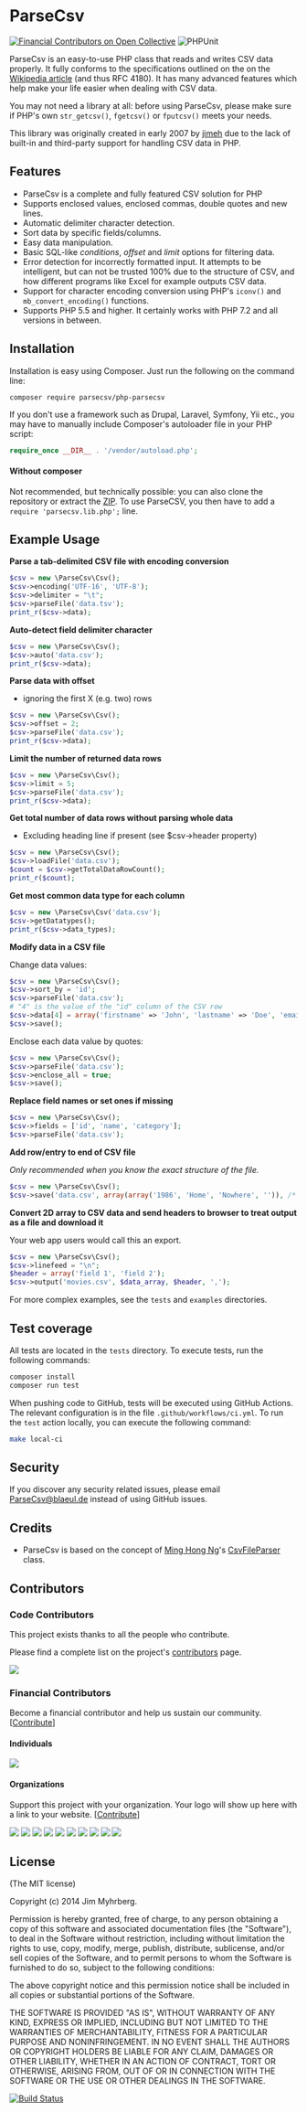 # ParseCsv
[![Financial Contributors on Open Collective](https://opencollective.com/parsecsv/all/badge.svg?label=financial+contributors)](https://opencollective.com/parsecsv)
![PHPUnit](https://github.com/parsecsv/parsecsv-for-php/actions/workflows/phpunit.yml/badge.svg)

ParseCsv is an easy-to-use PHP class that reads and writes CSV data properly. It
fully conforms to the specifications outlined on the on the
[Wikipedia article][CSV] (and thus RFC 4180). It has many advanced features which help make your
life easier when dealing with CSV data.

You may not need a library at all: before using ParseCsv, please make sure if PHP's own `str_getcsv()`, ``fgetcsv()`` or `fputcsv()` meets your needs.

This library was originally created in early 2007 by [jimeh](https://github.com/jimeh) due to the lack of built-in
and third-party support for handling CSV data in PHP.

[csv]: http://en.wikipedia.org/wiki/Comma-separated_values

## Features

* ParseCsv is a complete and fully featured CSV solution for PHP
* Supports enclosed values, enclosed commas, double quotes and new lines.
* Automatic delimiter character detection.
* Sort data by specific fields/columns.
* Easy data manipulation.
* Basic SQL-like _conditions_, _offset_ and _limit_ options for filtering
  data.
* Error detection for incorrectly formatted input. It attempts to be
  intelligent, but can not be trusted 100% due to the structure of CSV, and
  how different programs like Excel for example outputs CSV data.
* Support for character encoding conversion using PHP's
  `iconv()` and `mb_convert_encoding()` functions.
* Supports PHP 5.5 and higher.
  It certainly works with PHP 7.2 and all versions in between.

## Installation

Installation is easy using Composer. Just run the following on the
command line:
```
composer require parsecsv/php-parsecsv
```

If you don't use a framework such as Drupal, Laravel, Symfony, Yii etc.,
you may have to manually include Composer's autoloader file in your PHP
script:
```php
require_once __DIR__ . '/vendor/autoload.php';
```

#### Without composer
Not recommended, but technically possible: you can also clone the
repository or extract the
[ZIP](https://github.com/parsecsv/parsecsv-for-php/archive/master.zip).
To use ParseCSV, you then have to add a `require 'parsecsv.lib.php';` line.

## Example Usage

**Parse a tab-delimited CSV file with encoding conversion**

```php
$csv = new \ParseCsv\Csv();
$csv->encoding('UTF-16', 'UTF-8');
$csv->delimiter = "\t";
$csv->parseFile('data.tsv');
print_r($csv->data);
```

**Auto-detect field delimiter character**

```php
$csv = new \ParseCsv\Csv();
$csv->auto('data.csv');
print_r($csv->data);
```

**Parse data with offset**
* ignoring the first X (e.g. two) rows
```php
$csv = new \ParseCsv\Csv();
$csv->offset = 2;
$csv->parseFile('data.csv');
print_r($csv->data);
```

**Limit the number of returned data rows**
```php
$csv = new \ParseCsv\Csv();
$csv->limit = 5;
$csv->parseFile('data.csv');
print_r($csv->data);
```

**Get total number of data rows without parsing whole data**
* Excluding heading line if present (see $csv->header property)
```php
$csv = new \ParseCsv\Csv();
$csv->loadFile('data.csv');
$count = $csv->getTotalDataRowCount();
print_r($count);
```

**Get most common data type for each column**

```php
$csv = new \ParseCsv\Csv('data.csv');
$csv->getDatatypes();
print_r($csv->data_types);
```

**Modify data in a CSV file**

Change data values:
```php
$csv = new \ParseCsv\Csv();
$csv->sort_by = 'id';
$csv->parseFile('data.csv');
# "4" is the value of the "id" column of the CSV row
$csv->data[4] = array('firstname' => 'John', 'lastname' => 'Doe', 'email' => 'john@doe.com');
$csv->save();
```

Enclose each data value by quotes:
```php
$csv = new \ParseCsv\Csv();
$csv->parseFile('data.csv');
$csv->enclose_all = true;
$csv->save();
```

**Replace field names or set ones if missing**

```php
$csv = new \ParseCsv\Csv();
$csv->fields = ['id', 'name', 'category'];
$csv->parseFile('data.csv');
```

**Add row/entry to end of CSV file**

_Only recommended when you know the exact structure of the file._

```php
$csv = new \ParseCsv\Csv();
$csv->save('data.csv', array(array('1986', 'Home', 'Nowhere', '')), /* append */ true);
```

**Convert 2D array to CSV data and send headers to browser to treat output as
a file and download it**

Your web app users would call this an export.

```php
$csv = new \ParseCsv\Csv();
$csv->linefeed = "\n";
$header = array('field 1', 'field 2');
$csv->output('movies.csv', $data_array, $header, ',');
```

For more complex examples, see the ``tests`` and `examples` directories.

## Test coverage

All tests are located in the `tests` directory. To execute tests, run the following commands:

````bash
composer install
composer run test
````

When pushing code to GitHub, tests will be executed using GitHub Actions. The relevant configuration is in the
file `.github/workflows/ci.yml`. To run the `test` action locally, you can execute the following command:

````bash
make local-ci
````

## Security

If you discover any security related issues, please email ParseCsv@blaeul.de instead of using GitHub issues.

## Credits

* ParseCsv is based on the concept of [Ming Hong Ng][ming]'s [CsvFileParser][]
  class.

[ming]: http://minghong.blogspot.com/
[CsvFileParser]: http://minghong.blogspot.com/2006/07/csv-parser-for-php.html


## Contributors

### Code Contributors

This project exists thanks to all the people who contribute.

Please find a complete list on the project's [contributors][] page.

[contributors]: https://github.com/parsecsv/parsecsv-for-php/graphs/contributors
<a href="https://github.com/parsecsv/parsecsv-for-php/graphs/contributors"><img src="https://opencollective.com/parsecsv/contributors.svg?width=890&button=false" /></a>

### Financial Contributors

Become a financial contributor and help us sustain our community. [[Contribute](https://opencollective.com/parsecsv/contribute)]

#### Individuals

<a href="https://opencollective.com/parsecsv"><img src="https://opencollective.com/parsecsv/individuals.svg?width=890"></a>

#### Organizations

Support this project with your organization. Your logo will show up here with a link to your website. [[Contribute](https://opencollective.com/parsecsv/contribute)]

<a href="https://opencollective.com/parsecsv/organization/0/website"><img src="https://opencollective.com/parsecsv/organization/0/avatar.svg"></a>
<a href="https://opencollective.com/parsecsv/organization/1/website"><img src="https://opencollective.com/parsecsv/organization/1/avatar.svg"></a>
<a href="https://opencollective.com/parsecsv/organization/2/website"><img src="https://opencollective.com/parsecsv/organization/2/avatar.svg"></a>
<a href="https://opencollective.com/parsecsv/organization/3/website"><img src="https://opencollective.com/parsecsv/organization/3/avatar.svg"></a>
<a href="https://opencollective.com/parsecsv/organization/4/website"><img src="https://opencollective.com/parsecsv/organization/4/avatar.svg"></a>
<a href="https://opencollective.com/parsecsv/organization/5/website"><img src="https://opencollective.com/parsecsv/organization/5/avatar.svg"></a>
<a href="https://opencollective.com/parsecsv/organization/6/website"><img src="https://opencollective.com/parsecsv/organization/6/avatar.svg"></a>
<a href="https://opencollective.com/parsecsv/organization/7/website"><img src="https://opencollective.com/parsecsv/organization/7/avatar.svg"></a>
<a href="https://opencollective.com/parsecsv/organization/8/website"><img src="https://opencollective.com/parsecsv/organization/8/avatar.svg"></a>
<a href="https://opencollective.com/parsecsv/organization/9/website"><img src="https://opencollective.com/parsecsv/organization/9/avatar.svg"></a>

## License

(The MIT license)

Copyright (c) 2014 Jim Myhrberg.

Permission is hereby granted, free of charge, to any person obtaining a copy
of this software and associated documentation files (the "Software"), to deal
in the Software without restriction, including without limitation the rights
to use, copy, modify, merge, publish, distribute, sublicense, and/or sell
copies of the Software, and to permit persons to whom the Software is
furnished to do so, subject to the following conditions:

The above copyright notice and this permission notice shall be included in all
copies or substantial portions of the Software.

THE SOFTWARE IS PROVIDED "AS IS", WITHOUT WARRANTY OF ANY KIND, EXPRESS OR
IMPLIED, INCLUDING BUT NOT LIMITED TO THE WARRANTIES OF MERCHANTABILITY,
FITNESS FOR A PARTICULAR PURPOSE AND NONINFRINGEMENT. IN NO EVENT SHALL THE
AUTHORS OR COPYRIGHT HOLDERS BE LIABLE FOR ANY CLAIM, DAMAGES OR OTHER
LIABILITY, WHETHER IN AN ACTION OF CONTRACT, TORT OR OTHERWISE, ARISING FROM,
OUT OF OR IN CONNECTION WITH THE SOFTWARE OR THE USE OR OTHER DEALINGS IN THE
SOFTWARE.

[![Build Status](https://travis-ci.org/parsecsv/parsecsv-for-php.svg?branch=master)](https://travis-ci.org/parsecsv/parsecsv-for-php)
